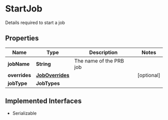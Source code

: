 

# StartJob

Details required to start a job

## Properties

Name | Type | Description | Notes
------------ | ------------- | ------------- | -------------
**jobName** | **String** | The name of the PRB job | 
**overrides** | [**JobOverrides**](JobOverrides.md) |  |  [optional]
**jobType** | **JobTypes** |  | 


## Implemented Interfaces

* Serializable


